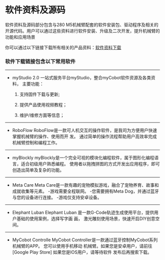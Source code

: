 # 软件资料及源码
软件资料及源码部分包含与280 M5机械臂配套的软件安装包、驱动程序及相关的开源代码。用户可以通过这些资料进行软件安装、升级及二次开发，提升机械臂的功能和应用场景

你可以通过以下链接下载所有相关的产品资料：[软件资料下载](https://www.elephantrobotics.com/support/)

### 软件下载链接包含以下常用软件
---
* myStudio 2.0
	一站式服务平台myStudio，整合myCobot软件资源及各类资料， 
	主要功能：
	
	1. 支持固件下载与更新; 
	
	2. 提供产品使用视频教程；
	
	3. 维护/维修方面等信息；
---

* RoboFlow
  RoboFlow是一款可人机交互的操作软件，是我司为方便用户快速掌握机械臂的操作、使用而开   发。 通过简单的操作流程帮助用户高效率完成机械臂控制和编程工作。
---

* myBlockly
  myBlockly是一个完全可视的模块化编程软件，属于图形化编程语言，适合初级用户熟悉编程。
  使用者以拖拽拼图的方式开发出应用程序，即可创造出简单及复杂的功能。

---
* Meta Care
  Meta Care是一款有趣的宠物模拟游戏，融合了宠物养育、故事和成就收集等元素。
	-游戏需要全程联网。
	-您需要拥有Meta Dog，并通过蓝牙与您的设备进行连接。
	-游戏仅支持安卓设备。
	
---
* Elephant Luban
  Elephant Luban 是一款G-Code轨迹生成使用平台，提供用户基础的使用案例，选择写字画   画， 激光雕刻使用场景，快速开启DIY创意空间。
  
---
* MyCobot Controlle
  MyCobot Controller是一款通过蓝牙控制MyCobot系列机械臂的APP。 您可以使用手机移动   机械臂。如果您是安卓用户，请前往[Google Play Store] 如果您是IOS用户，请等待软件   发布后再搜索下载。